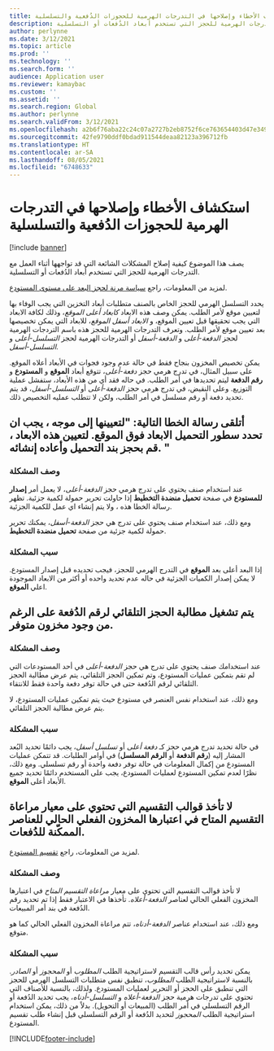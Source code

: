 ```yaml
---
title: استكشاف الأخطاء وإصلاحها في التدرجات الهرمية للحجوزات الدُفعية والتسلسلية
description: يصف هذا الموضوع كيفية إصلاح المشكلات الشائعة التي قد تواجهها أثناء العمل مع التدرجات الهرمية للحجز التي تستخدم أبعاد الدُفعات أو التسلسلية.
author: perlynne
ms.date: 3/12/2021
ms.topic: article
ms.prod: ''
ms.technology: ''
ms.search.form: ''
audience: Application user
ms.reviewer: kamaybac
ms.custom: ''
ms.assetid: ''
ms.search.region: Global
ms.author: perlynne
ms.search.validFrom: 3/12/2021
ms.openlocfilehash: a2b6f76aba22c24c07a2727b2eb8752f6ce763654403d47e34932a21a776dccb
ms.sourcegitcommit: 42fe9790ddf0bdad911544deaa82123a396712fb
ms.translationtype: HT
ms.contentlocale: ar-SA
ms.lasthandoff: 08/05/2021
ms.locfileid: "6748633"
---
```

# <a name="troubleshoot-warehouse-batch-and-serial-reservation-hierarchies"></a>استكشاف الأخطاء وإصلاحها في التدرجات الهرمية للحجوزات الدُفعية والتسلسلية

[!include [banner](../includes/banner.md)]

يصف هذا الموضوع كيفية إصلاح المشكلات الشائعة التي قد تواجهها أثناء العمل مع التدرجات الهرمية للحجز التي تستخدم أبعاد الدُفعات أو التسلسلية.

لمزيد من المعلومات، راجع [سياسة مرنة لحجز البعد على مستوى المستودع](flexible-warehouse-level-dimension-reservation.md).

يحدد التسلسل الهرمي للحجز الخاص بالصنف متطلبات أبعاد التخزين التي يجب الوفاء بها لتعيين موقع لأمر الطلب. يمكن وصف هذه الابعاد *كابعاد أعلى الموقع*، وذلك لكافة الابعاد التي يجب تحقيقها قبل تعيين الموقع، و *الابعاد أسفل الموقع*، للابعاد التي يمكن تخصيصها بعد تعيين موقع لأمر الطلب. وتعرف التدرجات الهرمية للحجز هذه باسم التردجات الهرمية لحجز *الدفعة-أعلى* و *الدفعة-أسفل* أو التدرجات الهرمية لحجز *التسلسل-أعلى* و *التسلسل-أسفل*.

يمكن تخصيص المخزون بنجاح فقط في حالة عدم وجود فجوات في الأبعاد أعلاه الموقع. على سبيل المثال، في تدرج هرمي حجز *دفعة-أعلى*، تتوقع أبعاد **الموقع** و **المستودع** و **رقم الدفعة** ليتم تحديدها في أمر الطلب. في حاله فقد أي من هذه الأبعاد، ستفشل عملية التوزيع. وعلى النقيض، في تدرج هرمي حجز *الدفعة-أعلى* أو *التسلسل-أسفل*، قد يتم تحديد دفعة أو رقم مسلسل في أمر الطلب، ولكن لا تتطلب عمليه التخصيص ذلك.

## <a name="i-receive-the-following-error-message-to-be-assigned-to-wave-load-lines-must-specify-the-dimensions-above-the-location-to-assign-these-dimensions-reserve-and-recreate-the-load-line"></a>أتلقى رسالة الخطا التالية: "لتعيينها إلى موجه ، يجب ان تحدد سطور التحميل الابعاد فوق الموقع. لتعيين هذه الابعاد ، قم بحجز بند التحميل وأعاده إنشائه. "

### <a name="issue-description"></a>وصف المشكلة

عند استخدام صنف يحتوي على تدرج هرمي حجز *الدفعة-أعلى*، لا يعمل أمر **إصدار للمستودع** في صفحة **تحميل منضدة التخطيط** إذا حاولت تحرير حمولة لكمية جزئية. تظهر رسالة الخطا هذه ، ولا يتم إنشاء اي عمل للكمية الجزئية.

ومع ذلك، عند استخدام صنف يحتوي على تدرج هي حجز *الدفعة-أسفل*، يمكنك تحرير حمولة لكمية جزئية من صفحة **تحميل منضدة التخطيط**.

### <a name="issue-cause"></a>سبب المشكلة

إذا البعد أعلى بعد **الموقع** في التدرج الهرمي للحجز، فيجب تحديده قبل إصدار المستودع. لا يمكن إصدار الكميات الجزئية في حاله عدم تحديد واحده أو أكثر من الابعاد الموجودة اعلي **الموقع**.

## <a name="the-auto-reservation-prompt-for-a-batch-number-is-triggered-even-though-there-is-available-inventory"></a>يتم تشغيل مطالبة الحجز التلقائي لرقم الدُفعة على الرغم من وجود مخزون متوفر.

### <a name="issue-description"></a>وصف المشكلة

عند استخدامك صنف يحتوي على تدرج هي حجز *الدفعة-أعلى* في أحد المستودعات التي لم تقم بتمكين عمليات المستودع، وتم تمكين الحجز التلقائي، يتم عرض مطالبة الحجز التلقائي لرقم الدُفعة حتى في حالة توفر دفعة واحدة فقط للانتقاء.

ومع ذلك، عند استخدام نفس العنصر في مستودع حيث يتم تمكين عمليات المستودع، لا يتم عرض مطالبة الحجز التلقائي.

### <a name="issue-cause"></a>سبب المشكلة

في حالة تحديد تدرج هرمي حجز كـ *دفعة أعلى* أو *تسلسل أسفل*، يجب دائمًا تحديد البُعد المشار إليه (**رقم الدفعة** أو **الرقم المسلسل**) في أوامر الطلبات. قد تتمكن عمليات المستودع من إكمال المعلومات في حالة توفر دفعة واحدة أو رقم تسلسلي. ومع ذلك، نظرًا لعدم تمكين المستودع لعمليات المستودع، يجب على المستخدم دائمًا تحديد جميع الأبعاد أعلى **الموقع**.

## <a name="slotting-templates-that-have-the-consider-on-hand-slot-criterion-dont-consider-current-on-hand-inventory-for-batch-enabled-items"></a>لا تأخذ قوالب التقسيم التي تحتوي على معيار مراعاة التقسيم المتاح في اعتبارها المخزون الفعلي الحالي للعناصر الممكّنة للدُفعات.

لمزيد من المعلومات، راجع [تقسيم المستودع](warehouse-slotting.md).

### <a name="issue-description"></a>وصف المشكلة

لا تأخذ قوالب التقسيم التي تحتوي على معيار *مراعاة التقسيم المتاح* في اعتبارها المخزون الفعلي الحالي لعناصر *الدفعة-أعلاه*. تأخذها في الاعتبار فقط إذا تم تحديد رقم الدُفعة في بند أمر المبيعات.

ومع ذلك، عند استخدام عناصر *الدفعة-أدناه*، تتم مراعاة المخزون الفعلي الحالي كما هو متوقع.

### <a name="issue-cause"></a>سبب المشكلة

يمكن تحديد رأس قالب التقسيم لاستراتيجية الطلب *المطلوب* أو *المحجوز* أو *الصادر*. بالنسبة لاستراتيجية الطلب *المطلوب*، تنطبق نفس متطلبات التسلسل الهرمي للحجز التي تنطبق على الحجز أو التحرير لعمليات المستودع. ولذلك، بالنسبة للأصناف التي تحتوي على تدرجات هرمية حجز *الدفعة-أعلاه* و *التسلسل-أدناه*، يجب تحديد الدُفعة أو الرقم التسلسلي في أمر الطلب (المبيعات أو التحويل). بدلاً من ذلك، يمكن استخدام استراتيجية الطلب *المحجوز* لتحديد الدُفعة أو الرقم التسلسلي قبل إنشاء طلب تقسيم المستودع.

[!INCLUDE[footer-include](../../includes/footer-banner.md)]
